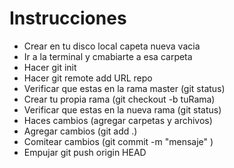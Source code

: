 


# Instrucciones

  - Crear en tu disco local capeta nueva vacia
  - Ir a la terminal y cmabiarte a esa carpeta
  - Hacer git init
  - Hacer git remote add  URL repo
  - Verificar que estas en la rama master (git status)
  - Crear tu propia rama (git checkout -b tuRama)
  - Verificar que estas en la nueva rama  (git status)
  - Haces cambios (agregar carpetas y archivos)
  - Agregar cambios (git add .)
  - Comitear cambios  (git commit -m "mensaje" )
  - Empujar git push origin HEAD
